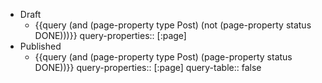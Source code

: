 - Draft
	- {{query (and (page-property type Post) (not (page-property status DONE)))}}
	  query-properties:: [:page]
- Published
	- {{query (and (page-property type Post) (page-property status DONE))}}
	  query-properties:: [:page]
	  query-table:: false